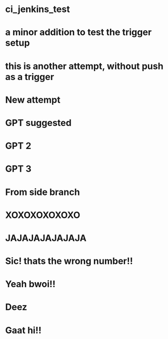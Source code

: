 # ci_jenkins_test
# a minor addition to test the trigger setup
# this is another attempt, without push as a trigger
# New attempt
# GPT suggested
# GPT 2
# GPT 3
# From side branch
# XOXOXOXOXOXO
# JAJAJAJAJAJAJA
# Sic! thats the wrong number!!
# Yeah bwoi!!
# Deez
# Gaat hi!!

